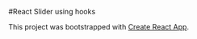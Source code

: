 #React Slider using hooks

This project was bootstrapped with [Create React App](https://github.com/facebook/create-react-app).


